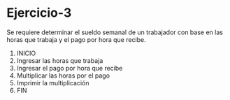 # Ejercicio-3
Se requiere determinar el sueldo semanal de un trabajador con base en las horas que trabaja y el pago por hora que recibe.

1. INICIO
2. Ingresar las horas que trabaja
3. Ingresar el pago por hora que recibe
4. Multiplicar las horas por el pago
5. Imprimir la multiplicación
6. FIN